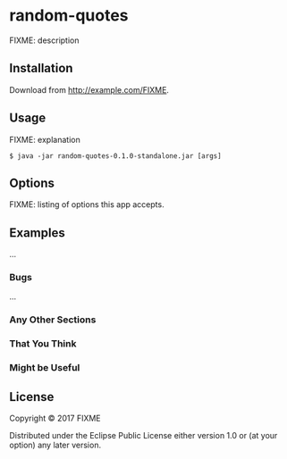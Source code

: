 # random-quotes

FIXME: description

## Installation

Download from http://example.com/FIXME.

## Usage

FIXME: explanation

    $ java -jar random-quotes-0.1.0-standalone.jar [args]

## Options

FIXME: listing of options this app accepts.

## Examples

...

### Bugs

...

### Any Other Sections
### That You Think
### Might be Useful

## License

Copyright © 2017 FIXME

Distributed under the Eclipse Public License either version 1.0 or (at
your option) any later version.
